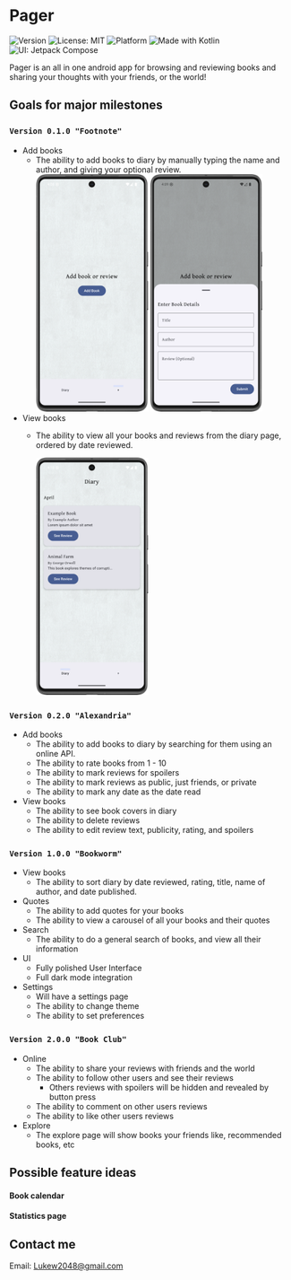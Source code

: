 # Pager
![Version](https://img.shields.io/badge/version-0.1.0-blue.svg)
![License: MIT](https://img.shields.io/badge/License-MIT-yellow.svg)
![Platform](https://img.shields.io/badge/platform-Android-green.svg)
![Made with Kotlin](https://img.shields.io/badge/made%20with-Kotlin-7F52FF.svg)
![UI: Jetpack Compose](https://img.shields.io/badge/UI-Jetpack%20Compose-purple.svg)

Pager is an all in one android app for browsing and reviewing books and sharing your thoughts with your friends, or the world!
## Goals for major milestones
### `Version 0.1.0 "Footnote"`
- Add books
  - The ability to add books to diary by manually typing the name and author, and giving your optional review.
    <img src="img/AddPage.png" alt="img.png" width="200"/>
    <img src="img/AddPopup.png" alt="img.png" width="200"/>
- View books
  - The ability to view all your books and reviews from the diary page, ordered by date reviewed.

    <img src="img/Diary.png" alt="img.png" width="200"/>
### `Version 0.2.0 "Alexandria"`
- Add books
  - The ability to add books to diary by searching for them using an online API.
  - The ability to rate books from 1 - 10
  - The ability to mark reviews for spoilers
  - The ability to mark reviews as public, just friends, or private
  - The ability to mark any date as the date read
- View books
  - The ability to see book covers in diary
  - The ability to delete reviews
  - The ability to edit review text, publicity, rating, and spoilers
### `Version 1.0.0 "Bookworm"`
- View books
    - The ability to sort diary by date reviewed, rating, title, name of author, and date published.
- Quotes
    - The ability to add quotes for your books
    - The ability to view a carousel of all your books and their quotes
- Search
    - The ability to do a general search of books, and view all their information
- UI
    - Fully polished User Interface
    - Full dark mode integration
- Settings
    - Will have a settings page
    - The ability to change theme
    - The ability to set preferences
### `Version 2.0.0 "Book Club"`
- Online 
  - The ability to share your reviews with friends and the world
  - The ability to follow other users and see their reviews
      - Others reviews with spoilers will be hidden and revealed by button press
  - The ability to comment on other users reviews
  - The ability to like other users reviews
- Explore
    - The explore page will show books your friends like, recommended books, etc

## Possible feature ideas
#### Book calendar
#### Statistics page
#### 
## Contact me
Email: Lukew2048@gmail.com
